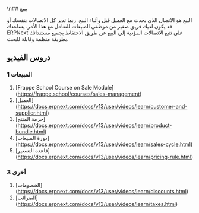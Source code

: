 \n## يبيع

البيع هو الاتصال الذي يحدث مع العميل قبل وأثناء البيع. ربما تدير كل الاتصالات بنفسك أو قد يكون لديك فريق صغير من موظفي المبيعات للتعامل مع هذا الأمر. يساعدك ERPNext على تتبع الاتصالات المؤدية إلى البيع عن طريق الاحتفاظ بجميع مستنداتك بطريقة منظمة وقابلة للبحث.

## دروس الفيديو

### 1 المبيعات

1. [Frappe School Course on Sale Module] (https://frappe.school/courses/sales-management)
2. [العميل] (https://docs.erpnext.com/docs/v13/user/videos/learn/customer-and-supplier.html)
3. [حزمة المنتج] (https://docs.erpnext.com/docs/v13/user/videos/learn/product-bundle.html)
4. [دورة المبيعات] (https://docs.erpnext.com/docs/v13/user/videos/learn/sales-cycle.html)
5. [قاعدة التسعير] (https://docs.erpnext.com/docs/v13/user/videos/learn/pricing-rule.html)

### 3 أخرى

1. [الخصومات] (https://docs.erpnext.com/docs/v13/user/videos/learn/discounts.html)
2. [الضرائب] (https://docs.erpnext.com/docs/v13/user/videos/learn/taxes.html)